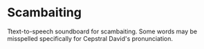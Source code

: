 # Scambaiting
Ttext-to-speech soundboard for scambaiting. Some words may be misspelled specifically for Cepstral David's pronunciation.